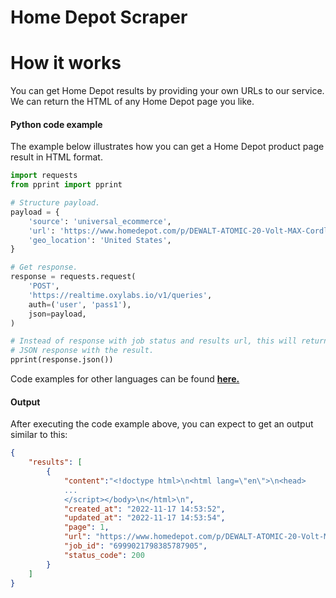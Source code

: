 # Home Depot Scraper

# How it works

You can get Home Depot results by providing your own URLs to our service. We can return the HTML of any Home Depot page you like.

#### Python code example

The example below illustrates how you can get a Home Depot product page result in HTML format.

```python
import requests
from pprint import pprint

# Structure payload.
payload = {
    'source': 'universal_ecommerce',
    'url': 'https://www.homedepot.com/p/DEWALT-ATOMIC-20-Volt-MAX-Cordless-Brushless-Compact-Drill-Impact-Combo-Kit-2-Tool-with-2-1-3Ah-Batteries-Charger-Bag-DCK278C2/308067489',
    'geo_location': 'United States',
}

# Get response.
response = requests.request(
    'POST',
    'https://realtime.oxylabs.io/v1/queries',
    auth=('user', 'pass1'),
    json=payload,
)

# Instead of response with job status and results url, this will return the
# JSON response with the result.
pprint(response.json())
```

Code examples for other languages can be found [**here.**](https://github.com/oxylabs/home-depot-scraper/tree/main/code%20examples)

#### Output

After executing the code example above, you can expect to get an output similar to this:

```json
{
    "results": [
        {
            "content":"<!doctype html>\n<html lang=\"en\">\n<head>
            ...
            </script></body>\n</html>\n",
            "created_at": "2022-11-17 14:53:52",
            "updated_at": "2022-11-17 14:53:54",
            "page": 1,
            "url": "https://www.homedepot.com/p/DEWALT-ATOMIC-20-Volt-MAX-Cordless-Brushless-Compact-Drill-Impact-Combo-Kit-2-Tool-with-2-1-3Ah-Batteries-Charger-Bag-DCK278C2/308067489",
            "job_id": "6999021798385787905",
            "status_code": 200
        }
    ]
}
```

